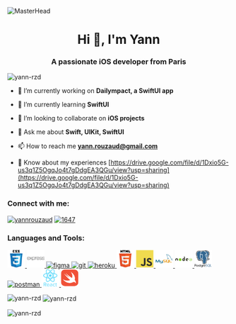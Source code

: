 ![MasterHead](https://api.conceptinfoway.net/wp-content/uploads/2017/06/iOS_app_development-1.jpg)
<h1 align="center">Hi 👋, I'm Yann</h1>
<h3 align="center">A passionate iOS developer from Paris</h3>
<img align="right", width="400", src="https://www.lambdatest.com/resources/images/news24.gif", alt="">

<p align="left"> <img src="https://komarev.com/ghpvc/?username=yann-rzd&label=Profile%20views&color=0e75b6&style=flat" alt="yann-rzd" /> </p>

- 🔭 I’m currently working on **Dailympact, a SwiftUI app**

- 🌱 I’m currently learning **SwiftUI**

- 👯 I’m looking to collaborate on **iOS projects**

- 💬 Ask me about **Swift, UIKit, SwiftUI**

- 📫 How to reach me **yann.rouzaud@gmail.com**

- 📄 Know about my experiences [https://drive.google.com/file/d/1Dxio5G-us3q1Z5OgqJo4t7gDdgEA3QGu/view?usp=sharing](https://drive.google.com/file/d/1Dxio5G-us3q1Z5OgqJo4t7gDdgEA3QGu/view?usp=sharing)

<h3 align="left">Connect with me:</h3>
<p align="left">
<a href="https://linkedin.com/in/yannrouzaud" target="blank"><img align="center" src="https://raw.githubusercontent.com/rahuldkjain/github-profile-readme-generator/master/src/images/icons/Social/linked-in-alt.svg" alt="yannrouzaud" height="30" width="40" /></a>
<a href="https://discord.gg/1647" target="blank"><img align="center" src="https://raw.githubusercontent.com/rahuldkjain/github-profile-readme-generator/master/src/images/icons/Social/discord.svg" alt="1647" height="30" width="40" /></a>
</p>

<h3 align="left">Languages and Tools:</h3>
<p align="left"> <a href="https://www.w3schools.com/css/" target="_blank" rel="noreferrer"> <img src="https://raw.githubusercontent.com/devicons/devicon/master/icons/css3/css3-original-wordmark.svg" alt="css3" width="40" height="40"/> </a> <a href="https://expressjs.com" target="_blank" rel="noreferrer"> <img src="https://raw.githubusercontent.com/devicons/devicon/master/icons/express/express-original-wordmark.svg" alt="express" width="40" height="40"/> </a> <a href="https://www.figma.com/" target="_blank" rel="noreferrer"> <img src="https://www.vectorlogo.zone/logos/figma/figma-icon.svg" alt="figma" width="40" height="40"/> </a> <a href="https://git-scm.com/" target="_blank" rel="noreferrer"> <img src="https://www.vectorlogo.zone/logos/git-scm/git-scm-icon.svg" alt="git" width="40" height="40"/> </a> <a href="https://heroku.com" target="_blank" rel="noreferrer"> <img src="https://www.vectorlogo.zone/logos/heroku/heroku-icon.svg" alt="heroku" width="40" height="40"/> </a> <a href="https://www.w3.org/html/" target="_blank" rel="noreferrer"> <img src="https://raw.githubusercontent.com/devicons/devicon/master/icons/html5/html5-original-wordmark.svg" alt="html5" width="40" height="40"/> </a> <a href="https://developer.mozilla.org/en-US/docs/Web/JavaScript" target="_blank" rel="noreferrer"> <img src="https://raw.githubusercontent.com/devicons/devicon/master/icons/javascript/javascript-original.svg" alt="javascript" width="40" height="40"/> </a> <a href="https://www.mysql.com/" target="_blank" rel="noreferrer"> <img src="https://raw.githubusercontent.com/devicons/devicon/master/icons/mysql/mysql-original-wordmark.svg" alt="mysql" width="40" height="40"/> </a> <a href="https://nodejs.org" target="_blank" rel="noreferrer"> <img src="https://raw.githubusercontent.com/devicons/devicon/master/icons/nodejs/nodejs-original-wordmark.svg" alt="nodejs" width="40" height="40"/> </a> <a href="https://www.postgresql.org" target="_blank" rel="noreferrer"> <img src="https://raw.githubusercontent.com/devicons/devicon/master/icons/postgresql/postgresql-original-wordmark.svg" alt="postgresql" width="40" height="40"/> </a> <a href="https://postman.com" target="_blank" rel="noreferrer"> <img src="https://www.vectorlogo.zone/logos/getpostman/getpostman-icon.svg" alt="postman" width="40" height="40"/> </a> <a href="https://reactjs.org/" target="_blank" rel="noreferrer"> <img src="https://raw.githubusercontent.com/devicons/devicon/master/icons/react/react-original-wordmark.svg" alt="react" width="40" height="40"/> </a> <a href="https://developer.apple.com/swift/" target="_blank" rel="noreferrer"> <img src="https://raw.githubusercontent.com/devicons/devicon/master/icons/swift/swift-original.svg" alt="swift" width="40" height="40"/> </a> </p>

<p><img align="left" src="https://github-readme-stats.vercel.app/api/top-langs?username=yann-rzd&show_icons=true&locale=en&layout=compact" alt="yann-rzd" /></p>

<p>&nbsp;<img align="center" src="https://github-readme-stats.vercel.app/api?username=yann-rzd&show_icons=true&locale=en" alt="yann-rzd" /></p>

<p><img align="center" src="https://github-readme-streak-stats.herokuapp.com/?user=yann-rzd&" alt="yann-rzd" /></p>

